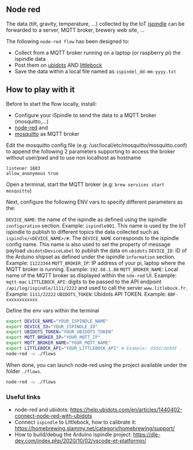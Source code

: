 ## Node red

The data (tilt, gravity, temperature, ...) collected by the IoT [ispindle](https://www.ispindel.de/docs/README_en.html) can be forwarded to a server, MQTT broker, brewery web site, ...

The following `node-red flow` has been designed to:
- Collect from a MQTT broker running on a laptop (or raspberry pi) the ispindle data
- Post them on [ubidots](https://stem.ubidots.com/accounts/signin/) AND [littlebock](https:www.littlebock.fr)
- Save the data within a local file named as `ispindel_dd-mm-yyyy.txt`

## How to play with it

Before to start the flow locally, install:
- Configure your iSpindle to send the data to a MQTT broker (mosquitto,...)
- [node-red](https://nodered.org/) and 
- [mosquitto](http://mosquitto.org/) as MQTT broker

Edit the mosquitto config file (e.g: /usr/local/etc/mosquitto/mosquitto.conf) to append the following 2 parameters
supporting to access the broker without user/pwd and to use non localhost as hostname
```
listener 1883
allow_anonymous true
```
Open a terminal, start the MQTT broker (e.g: `brew services start mosquitto`)

Next, configure the following ENV vars to specify different parameters as the:

`DEVICE_NAME`: the name of the ispindle as defined using the ispindle `configuration` section. Example: `ispindle001`. This name is used by the IoT ispindle
to publish to different topics the data collected such as `ispindle/<DEVICE_NAME>/#`. The `DEVICE_NAME` corresponds to the ispindle config name. This name is also used to set the property of 
message payload `ubidotsDeviceLabel` to publish the data on `ubidots`
`DEVICE_ID`: ID of the Arduino shipset as defined under the ispindle `information` section. Example: `11223344`
`MQTT_BROKER_IP`: IP address of your pi, laptop where the MQTT broker is running. Example: `192.68.1.80`
`MQTT_BROKER_NAME`: Local name of the MQTT broker as displayed within the `nde-red` UI. Example: `mqtt-mac`
`LITTLEBOCK_API`: digits to be passed to the API endpoint `/api/log/ispindle/1111/2222` and used to call the server `www.litlebock.fr`. Example: `1111/22222`
`UBIDOTS_TOKEN`: Ubidots API TOKEN. Example: `BBF-xxxxxxxxxxxx`

Define the env vars within the terminal
```bash
export DEVICE_NAME="YOUR_ISPINDLE_NAME"
export DEVICE_ID="YOUR_ISPINDLE_ID"
export UBIDOTS_TOKEN="YOUR_UBIDOTS_TOKEN"
export MQTT_BROKER_IP="YOUR_MQTT_IP"
export MQTT_BROKER_NAME="YOUR_MQTT_NAME"
export LITTLEBOCK_API="YOUR_LITTLEBOCK_API" # Example: dddd/ddddd
node-red -u ./flows
```
When done, you can launch node-red using the project available under the folder `./flows`.
```bash
node-red -u ./flows

```

### Useful links

- node-red and ubidots: https://help.ubidots.com/en/articles/1440402-connect-node-red-with-ubidots
- Connect `ispindle` to Littlebock, how to calibrate it: https://homebrewing.slammy.net/category/homebrewing/support/
- How to build/debug the Arduino ispindle project: https://dle-dev.com/index.php/2020/10/02/vscode-et-platformio/